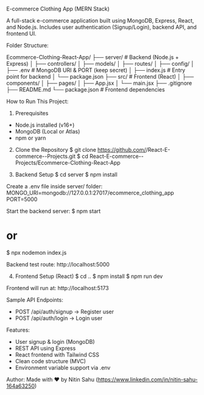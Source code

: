 E-commerce Clothing App (MERN Stack)

A full-stack e-commerce application built using MongoDB, Express, React, and Node.js.
Includes user authentication (Signup/Login), backend API, and frontend UI.

Folder Structure:

Ecommerce-Clothing-React-App/
├── server/                     # Backend (Node.js + Express)
│   ├── controllers/
│   ├── models/
│   ├── routes/
│   ├── config/
│   ├── .env                    # MongoDB URI & PORT (keep secret)
│   ├── index.js                # Entry point for backend
│   └── package.json
├── src/                        # Frontend (React)
│   ├── components/
│   ├── pages/
│   ├── App.jsx
│   └── main.jsx
├── .gitignore
├── README.md
└── package.json               # Frontend dependencies

How to Run This Project:

1. Prerequisites
- Node.js installed (v16+)
- MongoDB (Local or Atlas)
- npm or yarn

2. Clone the Repository
$ git clone https://github.com/<your-username>/React-E-commerce--Projects.git
$ cd React-E-commerce--Projects/Ecommerce-Clothing-React-App

3. Backend Setup
$ cd server
$ npm install

Create a .env file inside server/ folder:
MONGO_URI=mongodb://127.0.0.1:27017/ecommerce_clothing_app
PORT=5000

Start the backend server:
$ npm start
# or
$ npx nodemon index.js

Backend test route: http://localhost:5000

4. Frontend Setup (React)
$ cd ..
$ npm install
$ npm run dev

Frontend will run at: http://localhost:5173

Sample API Endpoints:
- POST /api/auth/signup → Register user
- POST /api/auth/login → Login user

Features:
- User signup & login (MongoDB)
- REST API using Express
- React frontend with Tailwind CSS
- Clean code structure (MVC)
- Environment variable support via .env

Author:
Made with ❤️ by Nitin Sahu (https://www.linkedin.com/in/nitin-sahu-164a63250)

